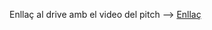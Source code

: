 Enllaç al drive amb el video del pitch --> [Enllaç](https://drive.google.com/file/d/1SlwdDa35KSi16JWqRGQs93ChS_Opq0Pp/view?usp=drive_link)
